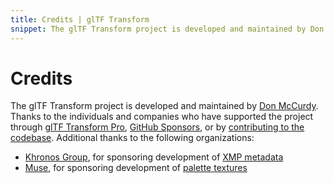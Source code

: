 ```yaml
---
title: Credits | glTF Transform
snippet: The glTF Transform project is developed and maintained by Don McCurdy. Thanks to the individuals and companies who have supported the project through GitHub Sponsors or by…
---
```


<script context="module" lang="ts">
import CommercialUse from '$lib/components/commercial-use.svelte';
import License from '$lib/components/license.svelte';
</script>

# Credits

The glTF Transform project is developed and maintained by [Don McCurdy](https://github.com/donmccurdy). Thanks to the individuals and companies who have supported the project through [glTF Transform Pro](https://gltf-transform.dev/pro), [GitHub Sponsors](https://github.com/sponsors/donmccurdy/), or by [contributing to the codebase](https://github.com/donmccurdy/glTF-Transform/graphs/contributors). Additional thanks to the following organizations:

- [Khronos Group](https://www.khronos.org/), for sponsoring development of [XMP metadata](/modules/extensions/classes/KHRXMP)
- [Muse](https://www.muse.place/), for sponsoring development of [palette textures](/modules/functions/functions/palette)

<CommercialUse />

<License />
